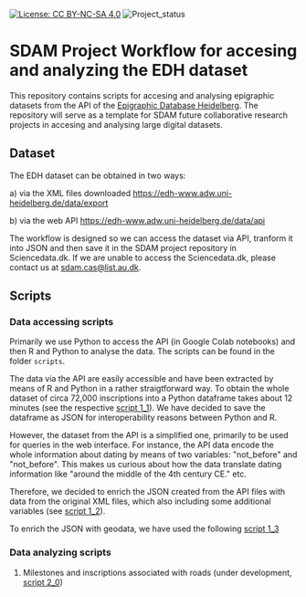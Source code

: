 [![License: CC BY-NC-SA 4.0](https://licensebuttons.net/l/by-nc-sa/4.0/80x15.png "Creative Commons License CC BY-NC-SA 4.0")](https://creativecommons.org/licenses/by-nc-sa/4.0/)
![Project_status](https://img.shields.io/badge/status-in__progress-brightgreen "Project status logo")


# SDAM Project Workflow for accesing and analyzing the EDH dataset

This repository contains scripts for accesing and analysing epigraphic datasets from the API of the [Epigraphic Database Heidelberg](https://edh-www.adw.uni-heidelberg.de/data/api).
The repository will serve as a template for SDAM future collaborative research projects in accesing and analysing large digital datasets.

## Dataset 
The EDH dataset can be obtained in two ways:

a) via the XML files downloaded https://edh-www.adw.uni-heidelberg.de/data/export

b) via the web API https://edh-www.adw.uni-heidelberg.de/data/api

The workflow is designed so we can access the dataset via API, tranform it into JSON and then save it in the SDAM project repository in Sciencedata.dk. If we are unable to access the Sciencedata.dk, please contact us at sdam.cas@list.au.dk.

## Scripts

### Data accessing scripts
Primarily we use Python to access the API (in Google Colab notebooks) and then R and Python to analyse the data. The scripts can be found in the folder ```scripts```.

The data via the API are easily accessible and have been extracted by means of R and Python in a rather straigtforward way. To obtain the whole dataset of circa 72,000 inscriptions into a Python dataframe takes about 12 minutes (see the respective [script 1_1](https://github.com/sdam-au/edh_workflow/blob/master/scripts/1_1_py_EXTRACTION_edh-inscriptions-from-web-api.ipynb)). We have decided to save the dataframe as JSON for interoperability reasons between Python and R.

However, the dataset from the API is a simplified one, primarily to be used for queries in the web interface. For instance, the API data encode the whole information about dating by means of two variables: "not_before" and "not_before". This makes us curious about how the data translate dating information like "around the middle of the 4th century CE." etc. 

Therefore, we decided to enrich the JSON created from the API files with data from the original XML files, which also including some additional variables (see [script 1_2](https://github.com/sdam-au/edh_workflow/blob/master/scripts/1_2_py_EXTRACTION_edh-xml_files.ipynb)).

To enrich the JSON with geodata, we have used the following [script 1_3](https://github.com/sdam-au/edh_workflow/blob/master/scripts/1_3_py_MERGING_API_GEO_and_XML.ipynb)

### Data analyzing scripts 

1. Milestones and inscriptions associated with roads (under development,
[script 2_0](https://github.com/sdam-au/edh_workflow/blob/master/scripts/2_py_MILESTONES.ipynb))





